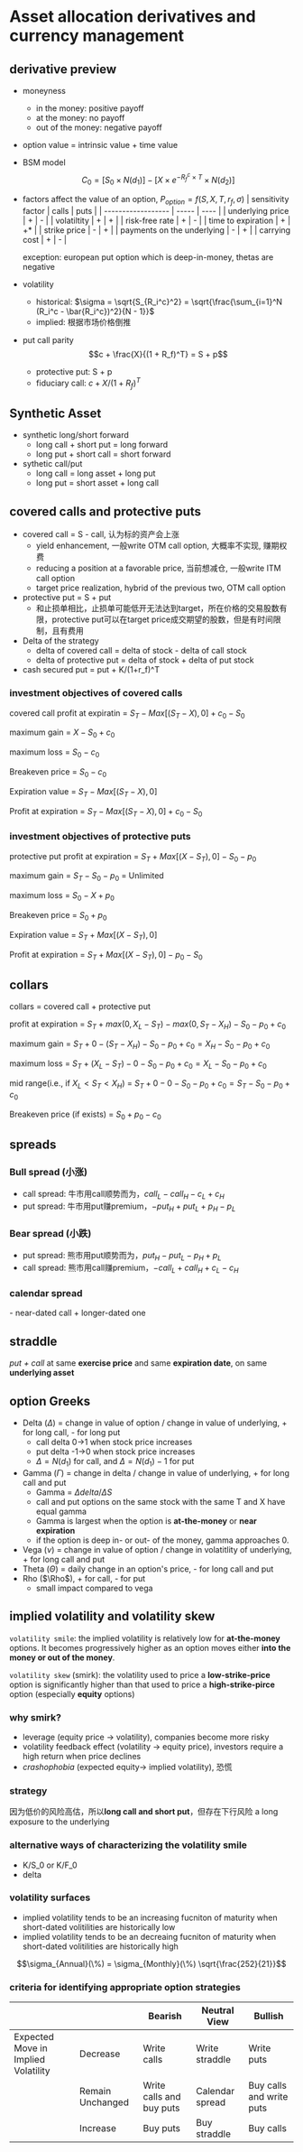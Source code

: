 # Asset allocation derivatives and currency management

## derivative preview

+ moneyness
  + in the money: positive payoff
  + at the money: no payoff
  + out of the money: negative payoff
+ option value = intrinsic value + time value
+ BSM model
    $$C_0 = [S_0 \times N(d_1)] - [X \times e^{-R_f^c \times T} \times N(d_2)]$$
+ factors affect the value of an option, $P_{option} = f(S, X, T, r_f, \sigma)$
  | sensitivity factor | calls | puts |
  | ------------------ | ----- | ---- |
  | underlying price   |  +    |  -   |
  | volatiltity        |  +    |  +   |
  | risk-free rate     |  +    |  -   |
  | time to expiration |  +    |  +*  |
  | strike price       |  -    |  +   |
  | payments on the underlying  |  -    |  +   |
  | carrying cost      |  +    |  -   |

  exception: european put option which is deep-in-money, thetas are negative

+ volatility
  + historical: $\sigma = \sqrt{S_{R_i^c}^2} = \sqrt{\frac{\sum_{i=1}^N (R_i^c - \bar{R_i^c})^2}{N - 1}}$
  + implied: 根据市场价格倒推
+ put call parity
  $$c + \frac{X}{(1 + R_f)^T} = S + p$$

  + protective put: S + p
  + fiduciary call: $c + X/(1+R_f)^T$

## Synthetic Asset

+ synthetic long/short forward
  + long call + short put = long forward
  + long put + short call = short forward
+ sythetic call/put
  + long call = long asset + long put
  + long put = short asset + long call

## covered calls and protective puts

+ covered call = S - call, 认为标的资产会上涨
  + yield enhancement, 一般write OTM call option, 大概率不实现, 赚期权费
  + reducing a position at a favorable price, 当前想减仓, 一般write ITM call option
  + target price realization, hybrid of the previous two, OTM call option
+ protective put = S + put
  + 和止损单相比，止损单可能低开无法达到target，所在价格的交易股数有限，protective put可以在target price成交期望的股数，但是有时间限制，且有费用
+ Delta of the strategy
  + delta of covered call = delta of stock - delta of call stock
  + delta of protective put = delta of stock + delta of put stock
+ cash secured put = put + K/(1+r_f)^T

### investment objectives of covered calls

covered call profit at expiratin = $S_T - Max[(S_T - X), 0] + c_0 - S_0$

maximum gain = $X - S_0 + c_0$

maximum loss = $S_0 - c_0$

Breakeven price = $S_0 - c_0$

Expiration value = $S_T - Max[(S_T - X), 0]$

Profit at expiration = $S_T - Max[(S_T - X), 0] + c_0 - S_0$

### investment objectives of protective puts

protective put profit at expiration = $S_T + Max[(X - S_T), 0] - S_0 - p_0$

maximum gain = $S_T - S_0 - p_0$ = Unlimited

maximum loss = $S_0 - X + p_0$

Breakeven price = $S_0 + p_0$

Expiration value = $S_T + Max[(X - S_T), 0]$

Profit at expiration = $S_T + Max[(X - S_T), 0] - p_0 - S_0$

## collars

collars = covered call + protective put

profit at expiration = $S_T + max(0, X_L - S_T) - max(0, S_T - X_H) - S_0 - p_0 + c_0$

maximum gain = $S_T + 0 - (S_T - X_H) - S_0 - p_0 + c_0 = X_H - S_0 - p_0 + c_0$

maximum loss = $S_T + (X_L - S_T) - 0 - S_0 - p_0 + c_0 = X_L - S_0 - p_0 + c_0$

mid range(i.e., if $X_L < S_T < X_H$) = $S_T + 0 - 0 - S_0 - p_0 + c_0 = S_T - S_0 - p_0 + c_0$

Breakeven price (if exists) = $S_0 + p_0 - c_0$

## spreads

### Bull spread (小涨)

+ call spread: 牛市用call顺势而为，$call_L - call_H - c_L + c_H$
+ put spread: 牛市用put赚premium，$-put_H + put_L + p_H - p_L$

### Bear spread (小跌)

+ put spread: 熊市用put顺势而为，$put_H - put_L - p_H + p_L$
+ call spread: 熊市用call赚premium，$-call_L + call_H + c_L - c_H$

### calendar spread

\- near-dated call + longer-dated one

## straddle

*put + call* at same **exercise price** and same **expiration date**, on same **underlying asset**

## option Greeks

+ Delta ($\Delta$) = change in value of option / change in value of underlying, + for long call, - for long put
  + call delta 0->1 when stock price increases
  + put delta -1->0 when stock price increases
  + $\Delta = N(d_1)$ for call, and $\Delta = N(d_1) - 1$ for put
+ Gamma ($\Gamma$) = change in delta / change in value of underlying, + for long call and put
  + Gamma = $\Delta delta / \Delta S$
  + call and put options on the same stock with the same T and X have equal gamma
  + Gamma is largest when the option is **at-the-money** or **near expiration**
  + if the option is deep in- or out- of the money, gamma approaches 0.
+ Vega ($\nu$) = change in value of option / change in volatitlity of underlying, + for long call and put
+ Theta ($\Theta$) = daily change in an option's price, - for long call and put
+ Rho ($\Rho$), + for call, - for put
  + small impact compared to vega

## implied volatility and volatility skew

`volatility smile`: the implied volatility is relatively low for **at-the-money** options. It becomes progressively higher as an option moves either **into the money or out of the money**.

`volatility skew` (smirk): the volatility used to price a **low-strike-price** option is significantly higher than that used to price a **high-strike-pirce** option (especially **equity** options)

### why smirk?

+ leverage (equity price -> volatility), companies become more risky
+ volatility feedback effect (volatility -> equity price), investors require a high return when price declines
+ *crashophobia* (expected equity-> implied volatility), 恐慌

### strategy

因为低价的风险高估，所以**long call and short put**，但存在下行风险 a long exposure to the underlying

### alternative ways of characterizing the volatility smile

+ K/S_0 or K/F_0
+ delta

### volatility surfaces

+ implied volatility tends to be an increasing fucniton of maturity when short-dated volitilities are historically low
+ implied volatility tends to be an decreaing fucniton of maturity when short-dated volitilities are historically high

$$\sigma_{Annual}(\%) = \sigma_{Monthly}(\%) \sqrt{\frac{252}{21}}$$

### criteria for identifying appropriate option strategies

|  |  | Bearish | Neutral View | Bullish |
|---|---|------|--------|---------|
| Expected Move in Implied Volatility | Decrease | Write calls | Write straddle | Write puts |
|  | Remain Unchanged | Write calls and buy puts | Calendar spread | Buy calls and write puts |
|  | Increase | Buy puts | Buy straddle | Buy calls |
